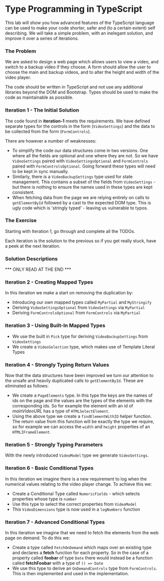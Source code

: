 # Type Programming in TypeScript #

This lab will show you how advanced features of the TypeScript language can be used to make your code shorter, safer and (to a certain extent) self describing. We will take a simple problem, with an inelegant solution, and improve it over a series of iterations.

### The Problem ###

We are asked to design a web page which allows users to view a video, and switch to a backup video if they choose. A form should allow the user to choose the main and backup videos, and to alter the height and width of the video player.

The code should be written in TypeScript and not use any additional libraries beyond the DOM and Bootstrap. Types should be used to make the code as maintainable as possible.

### Iteration 1 - The Initial Solution ###

The code found in **iteration-1** meets the requirements. We have defined separate types for the controls in the form (`VideoSettings`) and the data to be collected from the form (`FormControls`). 

There are however a number of weaknesses:

* To simplify the code our data structures come in two versions. One where all the fields are optional and one where they are not. So we have `VideoSettings` paired with `VideoSettingsOptional` and `FormControls` paired with `FormControlsOptional`. Going forward these types will need to be kept in sync manually.
* Similarly, there is a `VideoBackupSettings` type used for state management. This contains a subset of the fields from `VideoSettings` - but there is nothing to ensure the names used in these types are kept consistent.
* When fetching data from the page we are relying entirely on calls to `getElementById` followed by a cast to the expected DOM type. This is ugly code which is 'stringly typed' - leaving us vulnerable to typos.

### The Exercise

Starting with Iteration 1, go through and complete all the TODOs.

Each iteration is the solution to the previous so if you get really stuck, have a
peek at the next iteration.

### Solution Descriptions

*** ONLY READ AT THE END ***


### Iteration 2 - Creating Mapped Types ###

In this iteration we make a start on removing the duplication by:

* Introducing our own mapped types called `MyPartial` and `MyStringify`
* Deriving `VideoSettingsOptional` from `VideoSettings` via `MyPartial`
* Deriving `FormControlsOptional` from `FormControls` via `MyPartial`

### Iteration 3 - Using Built-In Mapped Types ###

* We use the built in `Pick` type for deriving `VideoBackupSettings` from `VideoSettings`
* We create a `VideoSelection` type, which makes use of Template Literal Types

### Iteration 4 - Strongly Typing Return Values ###

Now that the data structures have been improved we turn our attention to the unsafe and heavily duplicated calls to `getElementById`. These are eliminated as follows:

* We create a `PageElements` type. In this type the keys are the names of ids on the page and the values are the types of the elements with the corresponding ids. So for example the element with an id of *mainVideoURL* has a type of `HTMLSelectElement`.
* Using the above type we create a `findElementWithID` helper function. The return value from this function will be exactly the type we require, so for example we can access the `width` and `height` properties of an `HTMLIFrameElement`.

### Iteration 5 - Strongly Typing Parameters ###

With the newly introduced `VideoModel` type we generate `VideoSettings`.

### Iteration 6 - Basic Conditional Types ###

In this iteration we imagine there is a new requirement to log when the numerical values relating to the video player change. To achieve this we:

* Create a Conditional Type called `NumericFields` - which selects properties whose type is `number`
* Use this type to select the correct properties from `VideoModel`
* This `VideoDimensions` type is now used in a `logNumbers` function

### Iteration 7 - Advanced Conditional Types ###

In this iteration we imagine that we need to fetch the elements from the web page on demand. To do this we:

* Create a type called `FetchOnDemand` which maps over an existing type and declares a **fetch** function for each property. So in the case of a property called **foobar** of type `Date` there would instead be a function called **fetchFoobar** with a type of `() => Date`
* We use this type to derive an `OnDemandControls` type from `FormControls`. This is then implemented and used in the implementation.